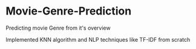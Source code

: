 # Movie-Genre-Prediction
Predicting movie Genre from it's overview

Implemented KNN algorithm and NLP techniques like TF-IDF from scratch 
